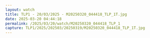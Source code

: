 ```yaml
---
layout: watch
title: TLP1 - 20/03/2025 - M20250320_044418_TLP_1T.jpg
date: 2025-03-20 04:44:18
permalink: /2025/03/20/watch/M20250320_044418_TLP_1
capture: TLP1/2025/202503/20250319/M20250320_044418_TLP_1T.jpg
---
```


